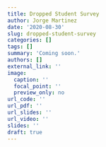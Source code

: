 ```yaml
---
title: Dropped Student Survey
author: Jorge Martinez
date: '2020-08-30'
slug: dropped-student-survey
categories: []
tags: []
summary: 'Coming soon.'
authors: []
external_link: ''
image:
  caption: ''
  focal_point: ''
  preview_only: no
url_code: ''
url_pdf: ''
url_slides: ''
url_video: ''
slides: ''
draft: true
---
```

